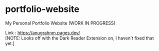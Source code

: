 # portfolio-website
My Personal Portfolio Website (WORK IN PROGRESS)

Link : https://anugrahnm.pages.dev/   
[NOTE: Looks off with the Dark Reader Extension on, I haven't fixed that yet.]
